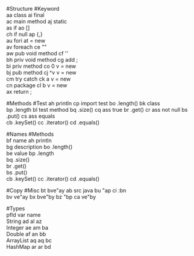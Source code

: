 #Structure            #Keyword        
aa class              ai final        
ac main method        aj static       
as if                 ao []           
ch if null            ap {,}          
au fori               at = new        
av foreach            ce ""           
aw pub void method    cf ''           
bh priv void method   cg add ;        
bi priv method        co 0 v = new          
bj pub method         cj ^v v = new   
cm try catch          ck a v = new    
cn package            cl b v = new    
                      ax return ;     

#Methods        #Test
ah println      cp import test
bo .length()    bk class      
bp .length      bl test method 
bq .size()      cq ass true
br .get()       cr ass not null
bs .put()       cs ass equals  
cb .keySet() 
cc .iterator()
cd .equals()                   


#Names           #Methods         
bf name          ah println       
bg description   bo .length()     
be value         bp .length       
                 bq .size()       
                 br .get()        
                 bs .put()         
                 cb .keySet() 
                 cc .iterator() 
                 cd .equals() 

#Copy          #Misc
bt bve"ay      ab src java
bu "ap         ci :bn      
bv ve"ay
bx bve"by
bz "bp
ca ve"by                   


#Types                         
           pfld var  name      
String     ad   al   az          
Integer    ae   am   ba              
Double     af   an   bb              
ArrayList  aq   aq   bc                 
HashMap    ar   ar   bd               

